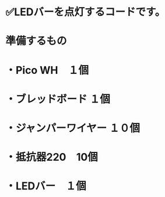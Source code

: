 # ✅LEDバーを点灯するコードです。

# 準備するもの

# ・Pico WH　１個

# ・ブレッドボード １個

# ・ジャンパーワイヤー １０個
# ・抵抗器220　10個
# ・LEDバー　１個
